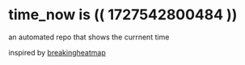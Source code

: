 # time_now is (( 1727542800484 ))

an automated repo that shows the currnent time

inspired by [breakingheatmap](https://github.com/breakingheatmap/breakingheatmap)